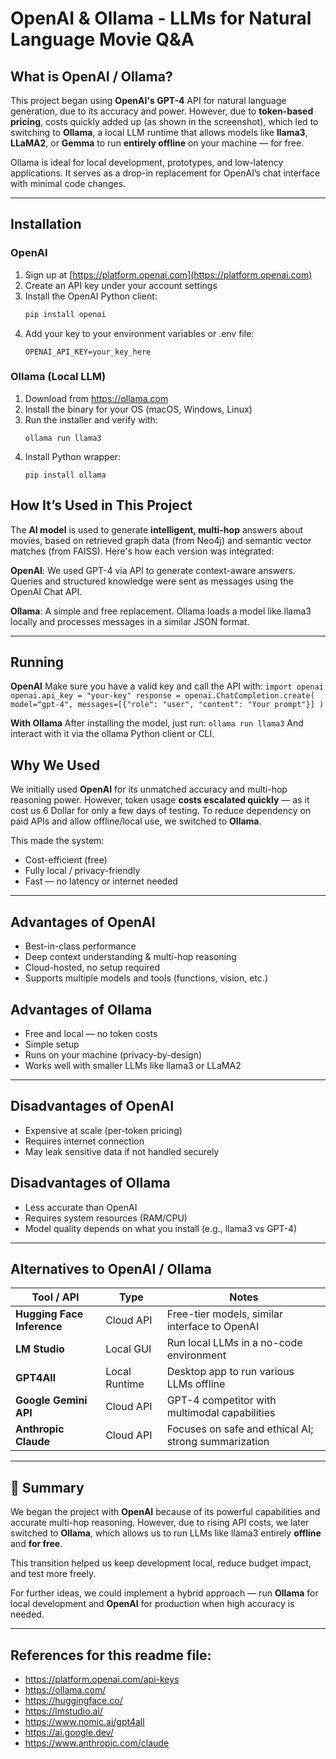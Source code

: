 #  OpenAI & Ollama - LLMs for Natural Language Movie Q&A

## What is OpenAI / Ollama?

This project began using **OpenAI's GPT-4** API for natural language generation, due to its accuracy and power. However, due to **token-based pricing**, costs quickly added up (as shown in the screenshot), which led to switching to **Ollama**, a local LLM runtime that allows models like **llama3**, **LLaMA2**, or **Gemma** to run **entirely offline** on your machine — for free.

Ollama is ideal for local development, prototypes, and low-latency applications. It serves as a drop-in replacement for OpenAI’s chat interface with minimal code changes.

---

## Installation

### OpenAI

1. Sign up at [https://platform.openai.com](https://platform.openai.com)
2. Create an API key under your account settings
3. Install the OpenAI Python client:
   ```bash
   pip install openai
   ```
4. Add your key to your environment variables or .env file:
    ```
    OPENAI_API_KEY=your_key_here
    ```

### Ollama (Local LLM)
1. Download from https://ollama.com
2. Install the binary for your OS (macOS, Windows, Linux)
3. Run the installer and verify with:
    ```
    ollama run llama3
    ```
4. Install Python wrapper:
    ```
    pip install ollama
    ```

## How It’s Used in This Project

The **AI model** is used to generate **intelligent, multi-hop** answers about movies, based on retrieved graph data (from Neo4j) and semantic vector matches (from FAISS). Here's how each version was integrated:

**OpenAI**: We used GPT-4 via API to generate context-aware answers. Queries and structured knowledge were sent as messages using the OpenAI Chat API.

**Ollama**: A simple and free replacement. Ollama loads a model like llama3 locally and processes messages in a similar JSON format.

---

## Running 

**OpenAI**
Make sure you have a valid key and call the API with:
    ```
    import openai
    openai.api_key = "your-key"
    response = openai.ChatCompletion.create(
        model="gpt-4",
        messages=[{"role": "user", "content": "Your prompt"}]
    )
    ```

**With Ollama**
After installing the model, just run:
    ```
    ollama run llama3
    ```
And interact with it via the ollama Python client or CLI.

## Why We Used 

We initially used **OpenAI** for its unmatched accuracy and multi-hop reasoning power. However, token usage **costs escalated quickly** — as it cost us 6 Dollar for only a few days of testing. To reduce dependency on paid APIs and allow offline/local use, we switched to **Ollama**.

This made the system:

- Cost-efficient (free)
- Fully local / privacy-friendly
- Fast — no latency or internet needed

---

## Advantages of OpenAI

- Best-in-class performance
- Deep context understanding & multi-hop reasoning
- Cloud-hosted, no setup required
- Supports multiple models and tools (functions, vision, etc.)

## Advantages of Ollama
 
- Free and local — no token costs
- Simple setup
- Runs on your machine (privacy-by-design)
- Works well with smaller LLMs like llama3 or LLaMA2


---

## Disadvantages of OpenAI

- Expensive at scale (per-token pricing)
- Requires internet connection
- May leak sensitive data if not handled securely

## Disadvantages of Ollama

- Less accurate than OpenAI
- Requires system resources (RAM/CPU)
- Model quality depends on what you install (e.g., llama3 vs GPT-4)

---

## Alternatives to OpenAI / Ollama

| Tool / API             | Type         | Notes                                                    |
|------------------------|--------------|----------------------------------------------------------|
| **Hugging Face Inference** | Cloud API     | Free-tier models, similar interface to OpenAI             |
| **LM Studio**          | Local GUI     | Run local LLMs in a no-code environment                   |
| **GPT4All**            | Local Runtime | Desktop app to run various LLMs offline                  |
| **Google Gemini API**  | Cloud API     | GPT-4 competitor with multimodal capabilities             |
| **Anthropic Claude**   | Cloud API     | Focuses on safe and ethical AI; strong summarization      |

---

## 📝 Summary

We began the project with **OpenAI** because of its powerful capabilities and accurate multi-hop reasoning. However, due to rising API costs, we later switched to **Ollama**, which allows us to run LLMs like llama3 entirely **offline** and **for free**.

This transition helped us keep development local, reduce budget impact, and test more freely. 

For further ideas, we could implement a hybrid approach — run **Ollama** for local development and **OpenAI** for production when high accuracy is needed.

---

## References for this readme file:
- https://platform.openai.com/api-keys
- https://ollama.com/
- https://huggingface.co/
- https://lmstudio.ai/
- https://www.nomic.ai/gpt4all
- https://ai.google.dev/
- https://www.anthropic.com/claude